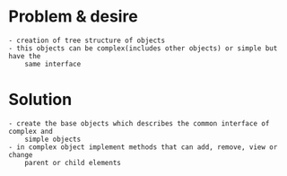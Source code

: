 
# Problem & desire

	- creation of tree structure of objects
	- this objects can be complex(includes other objects) or simple but have the
		same interface

# Solution

	- create the base objects which describes the common interface of complex and
		simple objects
	- in complex object implement methods that can add, remove, view or change
		parent or child elements
